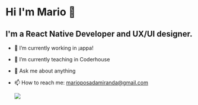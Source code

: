 # Hi I'm Mario 👋

## I'm a React Native Developer and UX/UI designer. 

- 🔭 I’m currently working in ¡appa!
- 🔭 I’m currently teaching in Coderhouse
- 💬 Ask me about anything
- 📫 How to reach me: marioposadamiranda@gmail.com

 	<a href="https://www.linkedin.com/in/mario-posada/" target="_blank"><img src="https://img.shields.io/badge/-LinkedIn-%230077B5?style=for-the-badge&logo=linkedin&logoColor=white" target="_blank"></a> 




